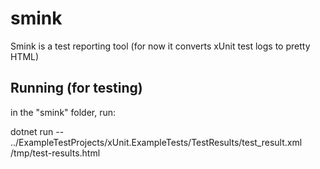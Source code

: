 # smink
Smink is a test reporting tool (for now it converts xUnit test logs to pretty HTML)

## Running (for testing)

in the "smink" folder, run:

dotnet run -- ../ExampleTestProjects/xUnit.ExampleTests/TestResults/test_result.xml /tmp/test-results.html
